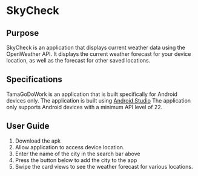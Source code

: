 # SkyCheck

## Purpose
SkyCheck is an application that displays current weather data using the OpenWeather API. It displays the current weather forecast for your device location, as well as the forecast for other saved locations.

## Specifications
TamaGoDoWork is an application that is built specifically for Android devices only.
The application is built using [Android Studio](https://developer.android.com/studio)
The application only supports Android devices with a minimum API level of 22.

## User Guide
1. Download the apk
2. Allow application to access device location.
3. Enter the name of the city in the search bar above
4. Press the button below to add the city to the app
5. Swipe the card views to see the weather forecast for various locations.
